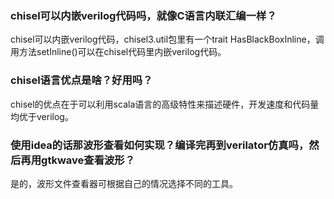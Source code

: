 ### chisel可以内嵌verilog代码吗，就像C语言内联汇编一样？

chisel可以内嵌verilog代码，chisel3.util包里有一个trait HasBlackBoxInline，调用方法setInline()可以在chisel代码里内嵌verilog代码。

### chisel语言优点是啥？好用吗？

chisel的优点在于可以利用scala语言的高级特性来描述硬件，开发速度和代码量均优于verilog。

### 使用idea的话那波形查看如何实现？编译完再到verilator仿真吗，然后再用gtkwave查看波形？

是的，波形文件查看器可根据自己的情况选择不同的工具。
